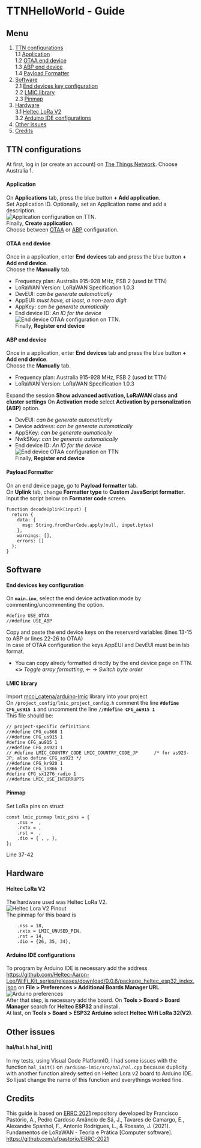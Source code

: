 # TTNHelloWorld - Guide

## Menu

1. [TTN configurations](#ttn-configurations)  
  1.1 [Application](#application)  
  1.2 [OTAA end device](#otaa-end-device)  
  1.3 [ABP end device](#abp-end-device)  
  1.4 [Payload Formatter](#payload-formatter)  
2. [Software](#software)  
  2.1 [End devices key configuration](#end-devices-key-configuration)  
  2.2 [LMIC library](#lmic-library)  
  2.3 [Pinmap](#pinmap)
3. [Hardware](#hardware)  
  3.1 [Heltec LoRa V2](#heltec-lora-v2)  
  3.2 [Arduino IDE configurations](#arduino-ide-configurations)  
5. [Other issues](#other-issues)  
6. [Credits](#credits)  


## TTN configurations
At first, log in (or create an account) on [The Things Network](https://console.cloud.thethings.network/). Choose Australia 1.  

#### Application
On **Applications** tab, press the blue button **+ Add application**.  
Set Application ID. Optionally, set an Application name and add a description.  
![Application configuration on TTN](/assets/images/application.png).  
Finally, **Create application**.  
Choose between [OTAA](#otaa-end-device) or [ABP](#abp-end-device) configuration.  

#### OTAA end device
Once in a application, enter **End devices** tab and press the blue button **+ Add end device**.   
Choose the **Manually** tab.
- Frequency plan: Australia 915-928 MHz, FSB 2 (used bt TTN)
- LoRaWAN Version: LoRaWAN Specification 1.0.3
- DevEUI: *can be generate automatically*
- AppEUI: *must have, at least, a non-zero digit*
- AppKey: *can be generate aumatically*
- End device ID: *An ID for the device*  
![End device OTAA configuration on TTN](/assets/images/enddeviceotta.png).  
Finally, **Register end device**

#### ABP end device
Once in a application, enter **End devices** tab and press the blue button **+ Add end device**.   
Choose the **Manually** tab.
- Frequency plan: Australia 915-928 MHz, FSB 2 (used bt TTN)
- LoRaWAN Version: LoRaWAN Specification 1.0.3  

Expand the session **Show advanced activation, LoRaWAN class and cluster settings**
On **Activation mode** select **Activation by personalization (ABP)** option.

- DevEUI: *can be generate automatically*
- Device address: *can be generate automatically*
- AppSKey: *can be generate aumatically*
- NwkSKey: *can be generate automatically*
- End device ID: *An ID for the device*  
![End device OTAA configuration on TTN](/assets/images/enddeviceabp.png)  
Finally, **Register end device**

#### Payload Formatter
On an end device page, go to **Payload formatter** tab.  
On **Uplink** tab, change **Formatter type** to **Custom JavaScript formatter**.  
Input the script below on **Formater code** screen.  
```
function decodeUplink(input) {
  return {
    data: {
      msg: String.fromCharCode.apply(null, input.bytes)
    },
    warnings: [],
    errors: []
  };
}
```


## Software

#### End devices key configuration  
On **`main.ino`**, select the end device activation mode by commenting/uncommenting the option.  
```
#define USE_OTAA
//#define USE_ABP
```
Copy and paste the end device keys on the reserverd variables (lines 13-15 to ABP or lines 22-26 to OTAA)  
In case of OTAA configuration the keys AppEUI and DevEUI must be in lsb format.  
  - You can copy alredy formatted directly by the end device page on TTN. **<>** *Toggle array formatting*, <- -> *Switch byte order*

#### LMIC library
Import [mcci_catena/arduino-lmic](https://github.com/mcci-catena/arduino-lmic) library into your project    
On `/project_config/lmic_project_config.h` comment the line **`#define CFG_us915 1`** and uncomment the line **`//#define CFG_au915 1`**  
This file should be:  
```
// project-specific definitions
//#define CFG_eu868 1
//#define CFG_us915 1
#define CFG_au915 1
//#define CFG_as923 1
// #define LMIC_COUNTRY_CODE LMIC_COUNTRY_CODE_JP      /* for as923-JP; also define CFG_as923 */
//#define CFG_kr920 1
//#define CFG_in866 1
#define CFG_sx1276_radio 1
//#define LMIC_USE_INTERRUPTS
```

#### Pinmap
Set LoRa pins on struct
```
const lmic_pinmap lmic_pins = {
    .nss =  ,
    .rxtx = ,
    .rst =  , 
    .dio = { , , },
};
```
Line 37-42


## Hardware
#### Heltec LoRa V2
The hardware used was Heltec LoRa V2.  
![Heltec Lora V2 Pinout](/assets/images/heltec.png)  
The pinmap for this board is
```
    .nss = 18,
    .rxtx = LMIC_UNUSED_PIN,
    .rst = 14, 
    .dio = {26, 35, 34},
```

#### Arduino IDE configurations
To program by Arduino IDE is necessary add the address https://github.com/Heltec-Aaron-Lee/WiFi_Kit_series/releases/download/0.0.6/package_heltec_esp32_index.json on **File > Preferences > Additional Boards Manager URL**.  
![Arduino preferences](https://user-images.githubusercontent.com/276504/50922035-c31aea80-1449-11e9-862e-57945f6f8b6a.png)  
After that step, is necessary add the board. On **Tools > Board > Board Manager** search for **Heltec ESP32** and install.  
At last, on **Tools > Board > ESP32 Arduino** select **Heltec Wifi LoRa 32(V2)**.  

## Other issues
#### hal/hal.h hal_init()
In my tests, using Visual Code PlatformIO, I had some issues with the function `hal_init()` on `/arduino-lmic/src/hal/hal.cpp` because duplicity with another function alredy setted on Heltec Lora v2 board to Arduino IDE. So I just change the name of this function and everythings worked fine.


## Credits
This guide is based on [ERRC 2021](https://github.com/afpastorio/ERRC-2021) repository developed by
Francisco Pastório, A., Pedro Cardoso Amâncio de Sá, J., Tavares de Camargo, E., Alexandre Spanhol, F., Antonio Rodrigues, L., & Rossato, J. (2021). Fundamentos de LoRaWAN - Teoria e Prática [Computer software]. https://github.com/afpastorio/ERRC-2021
